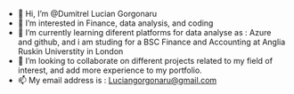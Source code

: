 - 👋 Hi, I’m @Dumitrel Lucian Gorgonaru
- 👀 I’m interested in Finance, data analysis, and coding 
- 🌱 I’m currently learning diferent platforms for data analyse as : Azure and github, and i am studing for a BSC Finance and Accounting at Anglia Ruskin Universtity in London
- 💞️ I’m looking to collaborate on different projects related to my field of interest, and add more experience to my portfolio.
- 📫 My email address is : Luciangorgonaru@gmail.com

<!---
Luque1989/Luque1989 is a ✨ special ✨ repository because its `README.md` (this file) appears on your GitHub profile.
You can click the Preview link to take a look at your changes.
--->
